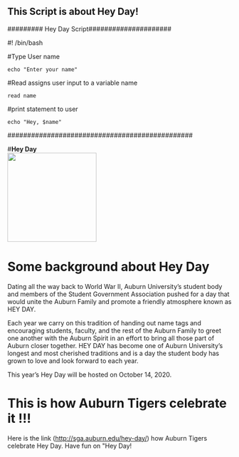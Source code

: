 

## This Script is about Hey Day!
######### Hey Day Script#####################

#! /bin/bash

#Type User name

`echo "Enter your name"`

#Read assigns user input to a variable name

`read name` 

#print statement to user

`echo "Hey, $name"`

###############################################

#**Hey Day**  
<img src='https://media.giphy.com/media/d7OMLLA9oWH2JzSQyT/source.gif' width='200' height='200'/>

# Some background about Hey Day
Dating all the way back to World War II, Auburn University’s student body and members of the Student Government Association pushed for a day that would unite the Auburn Family and promote a friendly atmosphere known as HEY DAY.

Each year we carry on this tradition of handing out name tags and encouraging students, faculty, and the rest of the Auburn Family to greet one another with the Auburn Spirit in an effort to bring all those part of Auburn closer together. HEY DAY has become one of Auburn University’s longest and most cherished traditions and is a day the student body has grown to love and look forward to each year.

This year’s Hey Day will be hosted on October 14, 2020.

# This is how Auburn Tigers celebrate it !!!
Here is the link (http://sga.auburn.edu/hey-day/) how Auburn Tigers celebrate Hey Day.
Have fun on "Hey Day!
